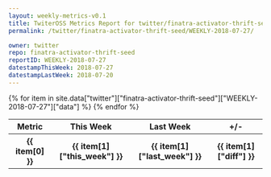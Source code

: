 ```yaml
---
layout: weekly-metrics-v0.1
title: TwiterOSS Metrics Report for twitter/finatra-activator-thrift-seed | WEEKLY-2018-07-27
permalink: /twitter/finatra-activator-thrift-seed/WEEKLY-2018-07-27/

owner: twitter
repo: finatra-activator-thrift-seed
reportID: WEEKLY-2018-07-27
datestampThisWeek: 2018-07-27
datestampLastWeek: 2018-07-20
---
```


<table style="width: 100%">
    <tr>
        <th>Metric</th>
        <th>This Week</th>
        <th>Last Week</th>
        <th>+/-</th>
    </tr>
    {% for item in site.data["twitter"]["finatra-activator-thrift-seed"]["WEEKLY-2018-07-27"]["data"] %}
    <tr>
        <th>{{ item[0] }}</th>
        <th>{{ item[1]["this_week"] }}</th>
        <th>{{ item[1]["last_week"] }}</th>
        <th>{{ item[1]["diff"] }}</th>
    </tr>
    {% endfor %}
</table>

